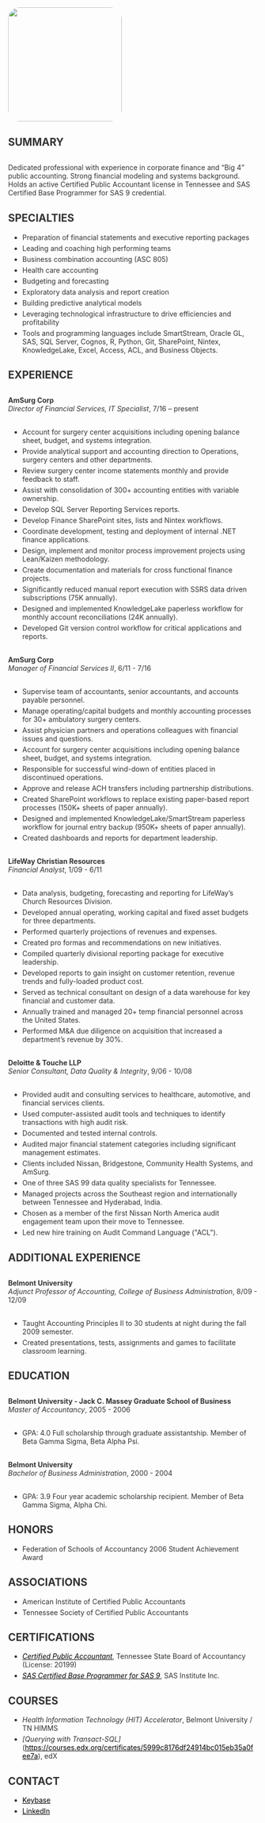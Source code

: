 <title>Jared Monger</title>
<style>
  body          { margin:40px; color:#333; }
  a, a:visited  { color: black; text-decoration:underline}
  code          {background-color: #f8f8f8; padding:5px;}
  li            { margin:5px; }
  p             {margin:30px 0;}
  .img-rounded  {border-radius: 10%;}
</style>

<img class="img-rounded" height="230" src="https://avatars3.githubusercontent.com/u/27711028?v=3&amp;s=460" width="230">

SUMMARY
-------
Dedicated professional with experience in corporate finance and “Big 4” public accounting. Strong financial modeling and systems background. Holds an active Certified Public Accountant license in Tennessee and SAS Certified Base Programmer for SAS 9 credential.

SPECIALTIES
-----------
- Preparation of financial statements and executive reporting packages
- Leading and coaching high performing teams
- Business combination accounting (ASC 805)
- Health care accounting
- Budgeting and forecasting
- Exploratory data analysis and report creation
- Building predictive analytical models
- Leveraging technological infrastructure to drive efficiencies and profitability
- Tools and programming languages include SmartStream, Oracle GL, SAS, SQL Server, Cognos, R, Python, Git, SharePoint, Nintex, KnowledgeLake, Excel, Access, ACL, and Business Objects.
  
EXPERIENCE
----------
**AmSurg Corp**  
*Director of Financial Services, IT Specialist*, 7/16 – present
- Account for surgery center acquisitions including opening balance sheet, budget, and systems integration.
- Provide analytical support and accounting direction to Operations, surgery centers and other departments.
- Review surgery center income statements monthly and provide feedback to staff.
- Assist with consolidation of 300+ accounting entities with variable ownership. 
- Develop SQL Server Reporting Services reports.
- Develop Finance SharePoint sites, lists and Nintex workflows.
- Coordinate development, testing and deployment of internal .NET finance applications.
- Design, implement and monitor process improvement projects using Lean/Kaizen methodology.
- Create documentation and materials for cross functional finance projects. 
- Significantly reduced manual report execution with SSRS data driven subscriptions (75K annually).
- Designed and implemented KnowledgeLake paperless workflow for monthly account reconciliations (24K annually). 
- Developed Git version control workflow for critical applications and reports.

**AmSurg Corp**  
*Manager of Financial Services II*, 6/11 - 7/16
- Supervise team of accountants, senior accountants, and accounts payable personnel. 
- Manage operating/capital budgets and monthly accounting processes for 30+ ambulatory surgery centers.
- Assist physician partners and operations colleagues with financial issues and questions.
- Account for surgery center acquisitions including opening balance sheet, budget, and systems integration.
- Responsible for successful wind-down of entities placed in discontinued operations.
- Approve and release ACH transfers including partnership distributions.
- Created SharePoint workflows to replace existing paper-based report processes (150K+ sheets of paper annually).
- Designed and implemented KnowledgeLake/SmartStream paperless workflow for journal entry backup (950K+ sheets of paper annually).
- Created dashboards and reports for department leadership. 

**LifeWay Christian Resources**  
*Financial Analyst*, 1/09 - 6/11
- Data analysis, budgeting, forecasting and reporting for LifeWay’s Church Resources Division. 
- Developed annual operating, working capital and fixed asset budgets for three departments. 
- Performed quarterly projections of revenues and expenses. 
- Created pro formas and recommendations on new initiatives. 
- Compiled quarterly divisional reporting package for executive leadership.
- Developed reports to gain insight on customer retention, revenue trends and fully-loaded product cost.
- Served as technical consultant on design of a data warehouse for key financial and customer data.
- Annually trained and managed 20+ temp financial personnel across the United States. 
- Performed M&A due diligence on acquisition that increased a department’s revenue by 30%.

**Deloitte & Touche LLP**  
*Senior Consultant, Data Quality & Integrity*, 9/06 - 10/08
- Provided audit and consulting services to healthcare, automotive, and financial services clients.
- Used computer-assisted audit tools and techniques to identify transactions with high audit risk.
- Documented and tested internal controls.
- Audited major financial statement categories including significant management estimates.  
- Clients included Nissan, Bridgestone, Community Health Systems, and AmSurg.
- One of three SAS 99 data quality specialists for Tennessee.
- Managed projects across the Southeast region and internationally between Tennessee and Hyderabad, India. 
- Chosen as a member of the first Nissan North America audit engagement team upon their move to Tennessee. 
- Led new hire training on Audit Command Language ("ACL").

ADDITIONAL EXPERIENCE
---------------------
**Belmont University**  
*Adjunct Professor of Accounting, College of Business Administration*, 8/09 - 12/09
- Taught Accounting Principles II to 30 students at night during the fall 2009 semester. 
- Created presentations, tests, assignments and games to facilitate classroom learning.

EDUCATION
---------
**Belmont University - Jack C. Massey Graduate School of Business**  
*Master of Accountancy*, 2005 - 2006  
- GPA: 4.0 Full scholarship through graduate assistantship. Member of Beta Gamma Sigma, Beta Alpha Psi.

**Belmont University**  
*Bachelor of Business Administration*, 2000 - 2004  
- GPA: 3.9 Four year academic scholarship recipient. Member of Beta Gamma Sigma, Alpha Chi.

HONORS
------
- Federation of Schools of Accountancy 2006 Student Achievement Award

ASSOCIATIONS
------------
- American Institute of Certified Public Accountants
- Tennessee Society of Certified Public Accountants

CERTIFICATIONS
--------------
- *[Certified Public Accountant](http://verify.tn.gov)*, Tennessee State Board of Accountancy (License: 20199)
- *[SAS Certified Base Programmer for SAS 9](https://www.youracclaim.com/badges/47f05ac8-2804-46b0-b52b-30309d42fb80/)*, SAS Institute Inc.

COURSES
-------
- *Health Information Technology (HIT) Accelerator*, Belmont University / TN HIMMS
- *[Querying with Transact-SQL]*(https://courses.edx.org/certificates/5999c8176df24914bc015eb35a0fee7a), edX

CONTACT
-------
- [Keybase](https://keybase.io/jmonger) 
- [LinkedIn](https://www.linkedin.com/in/jaredmonger)
